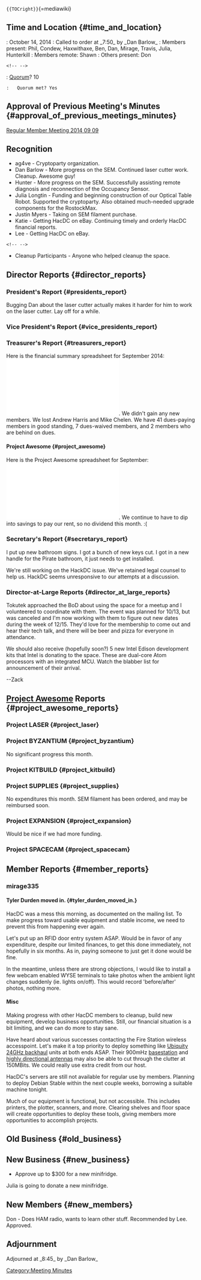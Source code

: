 `{{TOCright}}`{=mediawiki}

## Time and Location {#time_and_location}

:   October 14, 2014
:   Called to order at \_7:50\_ by \_Dan Barlow\_
:   Members present: Phil, Condew, Haxwithaxe, Ben, Dan, Mirage, Travis,
    Julia, Hunterkill
:   Members remote: Shawn
:   Others present: Don

```{=html}
<!-- -->
```

:   [Quorum](Quorum)? 10

    :   Quorum met? Yes

## Approval of Previous Meeting's Minutes {#approval_of_previous_meetings_minutes}

[Regular Member Meeting 2014 09
09](Regular_Member_Meeting_2014_09_09)

## Recognition

-   ag4ve - Cryptoparty organization.
-   Dan Barlow - More progress on the SEM. Continued laser cutter work.
    Cleanup. Awesome guy!
-   Hunter - More progress on the SEM. Successfully assisting remote
    diagnosis and reconnection of the Occupancy Sensor.
-   Julia Longtin - Funding and beginning construction of our Optical
    Table Robot. Supported the cryptoparty. Also obtained much-needed
    upgrade components for the RostockMax.
-   Justin Myers - Taking on SEM filament purchase.
-   Katie - Getting HacDC on eBay. Continuing timely and orderly HacDC
    financial reports.
-   Lee - Getting HacDC on eBay.

```{=html}
<!-- -->
```
-   Cleanup Participants - Anyone who helped cleanup the space.

## Director Reports {#director_reports}

### President's Report {#presidents_report}

Bugging Dan about the laser cutter actually makes it harder for him to
work on the laser cutter. Lay off for a while.

### Vice President's Report {#vice_presidents_report}

### Treasurer's Report {#treasurers_report}

Here is the financial summary spreadsheet for September 2014:
![](HacDC_Financials_2014_09.pdf "HacDC_Financials_2014_09.pdf"). We
didn't gain any new members. We lost Andrew Harris and Mike Chelen. We
have 41 dues-paying members in good standing, 7 dues-waived members, and
2 members who are behind on dues.

#### Project Awesome {#project_awesome}

Here is the Project Awesome spreadsheet for September:
![](HacDC_PA_Projects-2014_09.pdf "HacDC_PA_Projects-2014_09.pdf"). We
continue to have to dip into savings to pay our rent, so no dividend
this month. :(

### Secretary's Report {#secretarys_report}

I put up new bathroom signs. I got a bunch of new keys cut. I got in a
new handle for the Pirate bathroom, it just needs to get installed.

We're still working on the HackDC issue. We've retained legal counsel to
help us. HackDC seems unresponsive to our attempts at a discussion.

### Director-at-Large Reports {#director_at_large_reports}

Tokutek approached the BoD about using the space for a meetup and I
volunteered to coordinate with them. The event was planned for 10/13,
but was canceled and I'm now working with them to figure out new dates
during the week of 12/15. They'd love for the membership to come out and
hear their tech talk, and there will be beer and pizza for everyone in
attendance.

We should also receive (hopefully soon?) 5 new Intel Edison development
kits that Intel is donating to the space. These are dual-core Atom
processors with an integrated MCU. Watch the blabber list for
announcement of their arrival.

--Zack

## [Project Awesome](:Category:Project_Awesome) Reports {#project_awesome_reports}

### Project LASER {#project_laser}

### Project BYZANTIUM {#project_byzantium}

No significant progress this month.

### Project KITBUILD {#project_kitbuild}

### Project SUPPLIES {#project_supplies}

No expenditures this month. SEM filament has been ordered, and may be
reimbursed soon.

### Project EXPANSION {#project_expansion}

Would be nice if we had more funding.

### Project SPACECAM {#project_spacecam}

## Member Reports {#member_reports}

### mirage335

#### Tyler Durden moved in. {#tyler_durden_moved_in.}

HacDC was a mess this morning, as documented on the mailing list. To
make progress toward usable equipment and stable income, we need to
prevent this from happening ever again.

Let's put up an RFID door entry system ASAP. Would be in favor of any
expenditure, despite our limited finances, to get this done immediately,
not hopefully in six months. As in, paying someone to just get it done
would be fine.

In the meantime, unless there are strong objections, I would like to
install a few webcam enabled WYSE terminals to take photos when the
ambient light changes suddenly (ie. lights on/off). This would record
'before/after' photos, nothing more.

#### Misc

Making progress with other HacDC members to cleanup, build new
equipment, develop business opportunities. Still, our financial
situation is a bit limiting, and we can do more to stay sane.

Have heard about various successes contacting the Fire Station wireless
accesspoint. Let's make it a top priority to deploy something like
[Ubiquity 24GHz backhaul](http://www.ubnt.com/airfiber/airfiber24/)
units at both ends ASAP. Their 900mHz
[basestation](http://www.ubnt.com/airmax/rocketm/) and [highly
directional antennas](http://www.ubnt.com/airmax/airmax-yagi-antenna/)
may also be able to cut through the clutter at 150MBits. We could really
use extra credit from our host.

HacDC's servers are still not available for regular use by members.
Planning to deploy Debian Stable within the next couple weeks, borrowing
a suitable machine tonight.

Much of our equipment is functional, but not accessible. This includes
printers, the plotter, scanners, and more. Clearing shelves and floor
space will create opportunities to deploy these tools, giving members
more opportunities to accomplish projects.

## Old Business {#old_business}

## New Business {#new_business}

-   Approve up to \$300 for a new minifridge.

Julia is going to donate a new minifridge.

## New Members {#new_members}

Don - Does HAM radio, wants to learn other stuff. Recommended by Lee.
Approved.

## Adjournment

Adjourned at \_8:45\_ by \_Dan Barlow\_

[Category:Meeting Minutes](Category:Meeting_Minutes)
